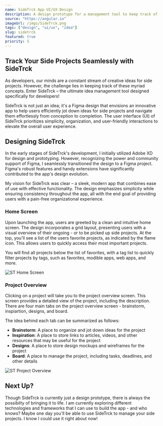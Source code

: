 ```yaml
---
name: SideTrck App UI/UX Design
description: A design prototype for a management tool to keep track of your ideas and side projects
source: "https://angular.io"
imageUrl: /imgs/SideTrck.png
tags: ["design", "ui/ux", "idea"]
slug: sidetrck
featured: true
priority: 5
---
```


## Track Your Side Projects Seamlessly with SideTrck

As developers, our minds are a constant stream of creative ideas for side projects. However, the challenge lies in keeping track of these myriad concepts. Enter SideTrck – the ultimate idea management tool designed specifically for developers!

SideTrck is not just an idea; it's a Figma design that envisions an innovative app to help users efficiently jot down ideas for side projects and navigate them effortlessly from conception to completion. The user interface (UI) of SideTrck prioritizes simplicity, organization, and user-friendly interactions to elevate the overall user experience.

## Designing SideTrck

In the early stages of SideTrck's development, I initially utilized Adobe XD for design and prototyping. However, recognizing the power and community support of Figma, I seamlessly transitioned the design to a Figma project. Figma's robust features and handy extensions have significantly contributed to the app's design evolution.

My vision for SideTrck was clear – a sleek, modern app that combines ease of use with effective functionality. The design emphasizes simplicity while ensuring consistency throughout the app, all with the end goal of providing users with a pain-free organizational experience.

### Home Screen

Upon launching the app, users are greeted by a clean and intuitive home screen. The design incorporates a grid layout, presenting users with a visual overview of their ongoing - or to be picked up side projects. At the top, you'll see a list of the users favorite projects, as indicated by the flame icon. This allows users to quickly access their most important projects.

You will find all projects below the list of favorites, with a tag list to quickly filter projects by tags, such as favorites, modible apps, web apps, and more.

![ST Home Screen](/imgs/ST.png)

### Project Overview

Clicking on a project will take you to the project overview screen. This screen provides a detailed view of the project, including the description. There are four main tabs on the project overview screen - brainstorm, inspiartion, designs, and board.

The idea behind each tab can be summarized as follows:

- **Brainstorm**: A place to organize and jot down ideas for the project
- **Inspiration**: A place to store links to articles, videos, and other resources that may be useful for the project
- **Designs**: A place to store design mockups and wireframes for the project
- **Board**: A place to manage the project, including tasks, deadlines, and other details

![ST Project Overview](/imgs/ST2.png)

## Next Up?

Though SideTrck is currently just a design prototype, there is always the possibilty of bringing it to life. I am currently exploring different technologies and frameworks that I can use to build the app - and who knows? Maybe one day you'll be able to use SideTrck to manage your side projects. I know I could use it right about now!
